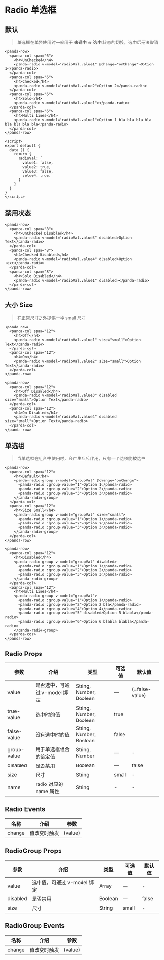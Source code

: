 # Radio 单选框

## 默认
> 单选框在单独使用时一般用于 **未选中 => 选中** 状态的切换，选中后无法取消


```vue
<panda-row>
  <panda-col span="6">
    <h4>UnChecked</h4>
    <panda-radio v-model="radioVal.value1" @change="onChange">Option 1</panda-radio>
  </panda-col>
  <panda-col span="6">
    <h4>Checked</h4>
    <panda-radio v-model="radioVal.value2">Option 2</panda-radio>
  </panda-col>
  <panda-col span="6">
    <h4>Solo</h4>
    <panda-radio v-model="radioVal.value1"></panda-radio>
  </panda-col>
  <panda-col span="6">
    <h4>Multi Lines</h4>
    <panda-radio v-model="radioVal.value1">Option 1 bla bla bla bla bla bla bla bla</panda-radio>
  </panda-col>
</panda-row>

<script>
export default {
  data () {
    return {
      radioVal: {
        value1: false,
        value2: true,
        value3: false,
        value4: true,
      }
    }
  }
}
</script>
```

## 禁用状态

```vue
<panda-row>
  <panda-col span="8">
    <h4>UnChecked Disabled</h4>
    <panda-radio v-model="radioVal.value3" disabled>Option Text</panda-radio>
  </panda-col>
  <panda-col span="8">
    <h4>Checked Disabled</h4>
    <panda-radio v-model="radioVal.value4" disabled>Option Text</panda-radio>
  </panda-col>
  <panda-col span="8">
    <h4>Solo Disabled</h4>
    <panda-radio v-model="radioVal.value1" disabled></panda-radio>
  </panda-col>
</panda-row>
```


## 大小 Size
> 在正常尺寸之外提供一种 small 尺寸


```vue
<panda-row>
  <panda-col span="12">
    <h4>Off</h4>
    <panda-radio v-model="radioVal.value1" size="small">Option Text</panda-radio>
  </panda-col>
  <panda-col span="12">
    <h4>On</h4>
    <panda-radio v-model="radioVal.value2" size="small">Option Text</panda-radio>
  </panda-col>
</panda-row>

<panda-row>
  <panda-col span="12">
    <h4>Off Disabled</h4>
    <panda-radio v-model="radioVal.value3" disabled size="small">Option Text</panda-radio>
  </panda-col>
  <panda-col span="12">
    <h4>On Disabled</h4>
    <panda-radio v-model="radioVal.value4" disabled size="small">Option Text</panda-radio>
  </panda-col>
</panda-row>
```


## 单选组
> 当单选框在组合中使用时，会产生互斥作用，只有一个选项能被选中


```vue
<panda-row>
  <panda-col span="12">
    <h4>Default</h4>
    <panda-radio-group v-model="groupVal" @change="onChange">
      <panda-radio :group-value="1">Option 1</panda-radio>
      <panda-radio :group-value="2">Option 2</panda-radio>
      <panda-radio :group-value="3">Option 3</panda-radio>
    </panda-radio-group>
  </panda-col>
  <panda-col span="12">
    <h4>Size Small</h4>
    <panda-radio-group v-model="groupVal" size="small">
      <panda-radio :group-value="1">Option 1</panda-radio>
      <panda-radio :group-value="2">Option 2</panda-radio>
      <panda-radio :group-value="3">Option 3</panda-radio>
    </panda-radio-group>
  </panda-col>
</panda-row>

<panda-row>
  <panda-col span="12">
    <h4>Disabled</h4>
    <panda-radio-group v-model="groupVal" disabled>
      <panda-radio :group-value="1">Option 1</panda-radio>
      <panda-radio :group-value="2">Option 2</panda-radio>
      <panda-radio :group-value="3">Option 3</panda-radio>
    </panda-radio-group>
  </panda-col>
  <panda-col span="12">
    <h4>Multi Lines</h4>
    <panda-radio-group v-model="groupVal">
      <panda-radio :group-value="1">Option 1</panda-radio>
      <panda-radio :group-value="2">Option 2 bla</panda-radio>
      <panda-radio :group-value="4">Option 4</panda-radio>
      <panda-radio :group-value="5" disabled>Option 5 blabla</panda-radio>
      <panda-radio :group-value="6">Option 6 blabla blabla</panda-radio>
    </panda-radio-group>
  </panda-col>
</panda-row>
```


## Radio Props

| 参数 | 介绍 | 类型 | 可选值 | 默认值 |
|------|------|------|------|------|
| value | 是否选中，可通过 v-model 绑定 | String, Number, Boolean | — | (=false-value) |
| true-value | 选中时的值 | String, Number, Boolean	| true |
| false-value | 没有选中时的值 | String, Number, Boolean | false |
| group-value | 用于单选框组合的给定值 | String, Number | — | - |
| disabled | 是否禁用 | Boolean | — | false |
| size | 尺寸 | String | small | - |
| name | radio 对应的 name 属性	 | String | - | - |

## Radio Events

| 名称 | 介绍 | 参数 |
|-----|------|-----|
| change | 值改变时触发 | (value) |

## RadioGroup Props

| 参数 | 介绍 | 类型 | 可选值 | 默认值 |
|------|------|------|------|------|
| value | 选中值，可通过 v-model 绑定 | Array | — | - |
| disabled | 是否禁用 | Boolean | — | false |
| size | 尺寸 | String | small | - |

## RadioGroup Events

| 名称 | 介绍 | 参数 |
|-----|------|-----|
| change | 值改变时触发 | (value) |


<script>
export default {
  data () {
    return {
      groupVal: 1,
      normal: {
        checkbox: true,
        radio: 1,
        radio: false
      },
      checkbox: {
        value1: [],
        value2: false,
        value3: false
      },
      radio: {
        value1: [],
        value2: 'heart',
        value3: 'disable'
      },
      radioVal: {
        value1: false,
        value2: true,
        value3: false,
        value4: true
      },
      tfVal: '',
    }
  },
  computed: {
    checkAll () {
      return this.checkbox.value1.length > 0;
    }
  },
  methods: {
    onChange (val) {
      console.log('>>> onChange', val);
    },
    toggleTFVal () {
      this.tfVal = this.tfVal === 'apple' ? false : 'apple';
    }
  }
}
</script>
